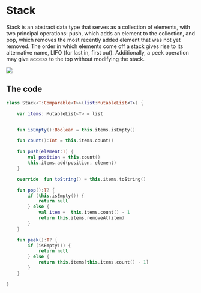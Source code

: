 # Stack

Stack is an abstract data type that serves as a collection of elements, with two principal operations: push, which adds an element to the collection, and pop, which removes the most recently added element that was not yet removed. The order in which elements come off a stack gives rise to its alternative name, LIFO (for last in, first out). Additionally, a peek operation may give access to the top without modifying the stack.

![](https://github.com/gazolla/Kotlin-Algorithm/blob/master/Stack/Lifo_stack.png)

## The code


```kotlin
class Stack<T:Comparable<T>>(list:MutableList<T>) {

    var items: MutableList<T> = list


    fun isEmpty():Boolean = this.items.isEmpty()

    fun count():Int = this.items.count()

    fun push(element:T) {
        val position = this.count()
        this.items.add(position, element)
    }

    override  fun toString() = this.items.toString()

    fun pop():T? {
        if (this.isEmpty()) {
            return null
        } else {
            val item =  this.items.count() - 1
            return this.items.removeAt(item)
        }
    }

    fun peek():T? {
        if (isEmpty()) {
            return null
        } else {
            return this.items[this.items.count() - 1]
        }
    }

}
```